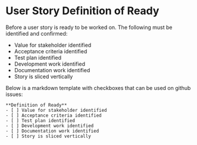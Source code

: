 # User Story Definition of Ready
Before a user story is ready to be worked on. The following must be identified and confirmed:
- Value for stakeholder identified
- Acceptance criteria identified
- Test plan identified
- Development work identified
- Documentation work identified
- Story is sliced vertically

Below is a markdown template with checkboxes that can be used on github issues:
```
**Definition of Ready**
- [ ] Value for stakeholder identified
- [ ] Acceptance criteria identified
- [ ] Test plan identified
- [ ] Development work identified
- [ ] Documentation work identified
- [ ] Story is sliced vertically
```
